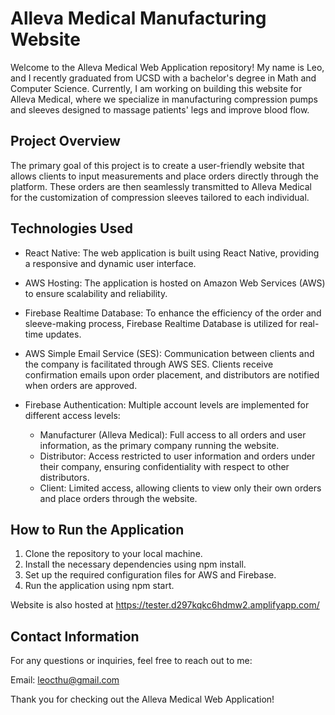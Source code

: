 # Alleva Medical Manufacturing Website

Welcome to the Alleva Medical Web Application repository! My name is Leo, and I recently graduated from UCSD with a bachelor's degree in Math and Computer Science. Currently, I am working on building this website for Alleva Medical, where we specialize in manufacturing compression pumps and sleeves designed to massage patients' legs and improve blood flow.


## Project Overview

The primary goal of this project is to create a user-friendly website that allows clients to input measurements and place orders directly through the platform. These orders are then seamlessly transmitted to Alleva Medical for the customization of compression sleeves tailored to each individual.

## Technologies Used

- React Native: The web application is built using React Native, providing a responsive and dynamic user interface.

- AWS Hosting: The application is hosted on Amazon Web Services (AWS) to ensure scalability and reliability.

- Firebase Realtime Database: To enhance the efficiency of the order and sleeve-making process, Firebase Realtime Database is utilized for real-time updates.

- AWS Simple Email Service (SES): Communication between clients and the company is facilitated through AWS SES. Clients receive confirmation emails upon order placement, and distributors are notified when orders are approved.

- Firebase Authentication: Multiple account levels are implemented for different access levels:

    - Manufacturer (Alleva Medical): Full access to all orders and user information, as the primary company running the website.
    - Distributor: Access restricted to user information and orders under their company, ensuring confidentiality with respect to other distributors.
    - Client: Limited access, allowing clients to view only their own orders and place orders through the website.

## How to Run the Application

1. Clone the repository to your local machine.
2. Install the necessary dependencies using npm install.
3. Set up the required configuration files for AWS and Firebase.
4. Run the application using npm start.

Website is also hosted at https://tester.d297kqkc6hdmw2.amplifyapp.com/

## Contact Information

For any questions or inquiries, feel free to reach out to me:

Email: leocthu@gmail.com

Thank you for checking out the Alleva Medical Web Application!

